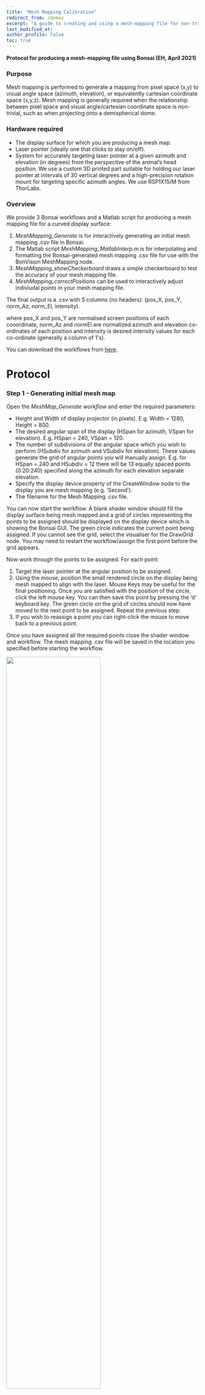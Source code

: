 ```yaml
---
title: "Mesh Mapping Calibration"
redirect_from: /demos
excerpt: "A guide to creating and using a mesh-mapping file for non-trivial visual displays."
last_modified_at: 
author_profile: false
toc: true
---
```


__Protocol for producing a mesh-mapping file using Bonsai (EH, April 2021)__

### Purpose
Mesh mapping is performed to generate a mapping from pixel space (x,y) to visual angle space (azimuth, elevation), or 
equivalently cartesian coordinate space (x,y,z). Mesh mapping is generally required when the relationship between pixel space and 
visual angle/cartesian coordinate space is non-trivial, such as when projecting onto a demispherical dome.

### Hardware required
- The display surface for which you are producing a mesh map.
- Laser pointer (ideally one that clicks to stay on/off).
- System for accurately targeting laser pointer at a given azimuth and elevation (in degrees) from the perspective of the animal’s head position. We use a custom 3D printed part suitable for holding our laser pointer at intervals of 30 vertical degrees and a high-precision rotation mount for targeting specific azimuth angles. We use RSP1X15/M from ThorLabs.

### Overview
We provide 3 Bonsai workflows and a Matlab script for producing a mesh mapping file for a curved display surface:
1. _MeshMapping_Generate_ is for interactively generating an initial mesh mapping .csv file in Bonsai.
2. The Matlab script _MeshMapping_MatlabInterp.m_ is for interpolating and formatting the Bonsai-generated mesh mapping .csv file for use with the BonVision MeshMapping node.
3. _MeshMapping_showCheckerboard_ draws a simple checkerboard to test the accuracy of your mesh mapping file. 
4. _MeshMapping_correctPositions_ can be used to interactively adjust indiviudal points in your mesh mapping file.

The final output is a .csv with 5 columns (no headers): (pos_X, pos_Y, norm_Az, norm_El, intensity). 

where pos_X and pos_Y are normalised screen positions of each cooordinate, norm_Az and normEl are normalized azimuth and elevation co-ordinates of each position and intensity is desired intensity values for each co-ordinate (generally a column of 1's).  

You can download the workflows from [here](https://github.com/bonvision/examples/tree/master/ScreenCalibration/MeshMapping).


# Protocol

### Step 1 - Generating initial mesh map

Open the _MeshMap_Generate workflow_ and enter the required parameters:
- Height and Width of display projector (in pixels). E.g. Width = 1280, Height = 800.
- The desired angular span of the display (HSpan for azimuth, VSpan for elevation). E.g. HSpan = 240, VSpan = 120.
- The number of subdivisions of the angular space which you wish to perform (HSubdiv for azimuth and VSubdiv for elevation). These values generate the grid of angular points you will manually assign. E.g. for HSpan = 240 and HSubdiv = 12 there will be 13 equally spaced points (0:20:240) specified along the azimuth for each elevation separate elevation.
- Specify the display device property of the CreateWindow node to the display you are mesh mapping (e.g. ‘Second’).
- The filename for the Mesh Mapping .csv file.

You can now start the workflow. A blank shader window should fill the display surface being mesh mapped and a grid of circles representing the points to be assigned should be displayed on the display device which is showing the Bonsai GUI. The green circle indicates the current point being assigned. If you cannot see the grid, select the visualiser for the DrawGrid node. You may need to restart the workflow/assign the first point before the grid appears.

Now work through the points to be assigned. For each point:
1. Target the laser pointer at the angular position to be assigned.
2. Using the mouse, position the small rendered circle on the display being mesh mapped to align with the laser. Mouse Keys may be useful for the final positioning. Once you are satisfied with the position of the circle, click the left mouse key. You can then save this point by pressing the ‘d’ keyboard key.
The green circle on the grid of circles should now have moved to the next point to be assigned. Repeat the previous step. 
3. If you wish to reassign a point you can right-click the mouse to move back to a previous point.

Once you have assigned all the required points close the shader window and workflow. 
The mesh mapping .csv file will be saved in the location you specified before starting the workflow.

<img src="https://github.com/bonvision/bonvision.github.io/blob/master/assets/Images/Demos/MeshMapping/initial_point_mapping.JPG?raw=true"  width="70%" height="70%">

_positioning the cursor where the laser is pointing_

### Step 2 - Interpolating and formatting the mesh mapping file

Open the matlab script _MeshMapping_MatlabInterp_ or _MeshMapping_3DMatlabInterp_.
Assign the variables:
- input .csv filename
- output .csv filename
- Angular Span (in degrees, as assigned in the MeshMapping_Generate workflow).
- Display Dim (in pixels, as assigned in the MeshMapping_Generate workflow).
- interpolation resolution for both azimuth and elevation. We suggest values that are factors of the angular span values.

If producing a sphere-mapping meshmap for 2D stimuli you can now run the script (you may need to adjust the .csv writing function depending on your matlab version).
You should now have an interpolated and correctly formatted mesh mapping .csv file to use in Bonsai.

If producing a cube-mapping meshmap for 3D stimuli the script will produce a .bin file which you must process using the python _interpolator.py_ script (note: to be consolidated).
The output of the python script is a .bin file ready to use in your 3D bonsai workflow.

### Step 3 - Testing the mesh map

Open the Bonsai workflow _MeshMapping_drawCheckerboard_.

Point the filename property of the MeshMapping node to the output file from the Matlab script. 

Set the Bottom/Top and Left/Right properties of the _OrthographicView_ node as the limits of the azimuth and elevation co-ordinates being presented (related to HSpan and VSpan from Step 1). E.g. Bottom = -30, Top = 90, Left = -120, Right = 120.

Set the ExtentX and ExtentY of the DrawCheckerboard node as the HSpan and VSpan values from Step 1. Specify the desired number of rows and columns (VSubdiv and HSubdiv, for example).

Run the workflow and ensure the checkerboard is displayed correctly. Each square should cover an equal amount of angular space as viewed from the perspective of the animals head position. Corners of each square should lie along meridians and parallels of each other.

Note if the checkerboard renders with jagged edges then adjusting the interpolation values in Step 2 may provide a solution.


<img src="https://github.com/bonvision/bonvision.github.io/blob/master/assets/Images/Demos/MeshMapping/checkerboard_error.jpg?raw=true"  width="70%" height="70%">

_testing the meshmap with a checkerboard - note the warping in the bottom right_

### Step 4 - Refine mesh map (optional)

If step 3 demonstrated imperfections in the mesh map then you can choose to adjust individual points. 

Open the Bonsai workflow _MeshMapping_correctPositions_.

Set the resolution values (Height and Width) of the shader window as per your initial settings used for mesh mapping generation. Ensure the shader window is pointing to the correct display device (e.g. ‘Second’). Specify the desired output filename of the corrected mesh mapping .csv file.

For each point you wish to adjust perform the following:
- Using the mouse move the cursor to the point you wish to adjust. Press the keyboard ‘g’ key to ‘get’ the point. Text will appear to notify you of the point you are adjusting (in angular coordinates). Move the mouse cursor to the new desired location (i.e. to an updated position specified by your laser pointer). Press ‘s’ to set the point. You can press 's' multiple times until you are satisified with the new placement.
- Once you have finished making adjustments, press the ‘k’ key to save the new mesh map file.
- The new file will have the same format as the output of the MeshMapping_Generate workflow. You should now perform steps 2 and 3 again to interpolate and test your mesh map. Repeat this process iteratively as required.


<img src="https://github.com/bonvision/bonvision.github.io/blob/master/assets/Images/Demos/MeshMapping/meshmap_correction.JPG"  width="70%" height="70%">

_correction worflow_
